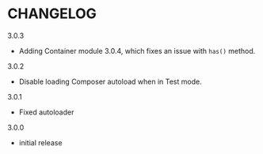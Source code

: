 CHANGELOG
=========

3.0.3
- Adding Container module 3.0.4, which fixes an issue with `has()` method.

3.0.2
- Disable loading Composer autoload when in Test mode.

3.0.1
- Fixed autoloader

3.0.0
- initial release